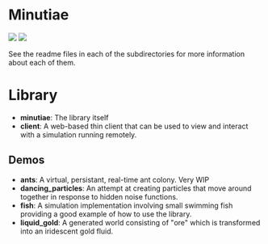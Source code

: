# Minutiae

![](https://tokei.rs/b1/github/Ameobea/minutiae)
![](https://tokei.rs/b1/github/Ameobea/minutiae?category=files)

See the readme files in each of the subdirectories for more information about each of them.

# Library

* **minutiae**: The library itself
* **client**: A web-based thin client that can be used to view and interact with a simulation running remotely.

## Demos

* **ants**: A virtual, persistant, real-time ant colony.  Very WIP
* **dancing_particles**: An attempt at creating particles that move around together in response to hidden noise functions.
* **fish**: A simulation implementation involving small swimming fish providing a good example of how to use the library.
* **liquid_gold**: A generated world consisting of "ore" which is transformed into an iridescent gold fluid.

